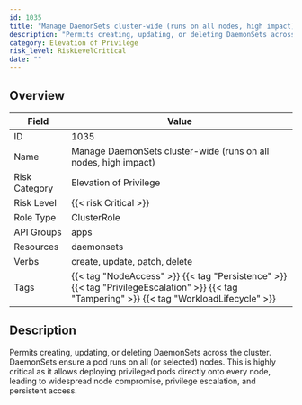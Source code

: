```yaml
---
id: 1035
title: "Manage DaemonSets cluster-wide (runs on all nodes, high impact)"
description: "Permits creating, updating, or deleting DaemonSets across the cluster. DaemonSets ensure a pod runs on all (or selected) nodes. This is highly critical as it allows deploying privileged pods directly onto every node, leading to widespread node compromise, privilege escalation, and persistent access."
category: Elevation of Privilege
risk_level: RiskLevelCritical
date: ""
---
```


## Overview

| Field         | Value                                                                                                                                        |
| ------------- | -------------------------------------------------------------------------------------------------------------------------------------------- |
| ID            | 1035                                                                                                                                         |
| Name          | Manage DaemonSets cluster-wide (runs on all nodes, high impact)                                                                              |
| Risk Category | Elevation of Privilege                                                                                                                       |
| Risk Level    | {{< risk Critical >}}                                                                                                                        |
| Role Type     | ClusterRole                                                                                                                                  |
| API Groups    | apps                                                                                                                                         |
| Resources     | daemonsets                                                                                                                                   |
| Verbs         | create, update, patch, delete                                                                                                                |
| Tags          | {{< tag "NodeAccess" >}} {{< tag "Persistence" >}} {{< tag "PrivilegeEscalation" >}} {{< tag "Tampering" >}} {{< tag "WorkloadLifecycle" >}} |

## Description

Permits creating, updating, or deleting DaemonSets across the cluster. DaemonSets ensure a pod runs on all (or selected) nodes. This is highly critical as it allows deploying privileged pods directly onto every node, leading to widespread node compromise, privilege escalation, and persistent access.
